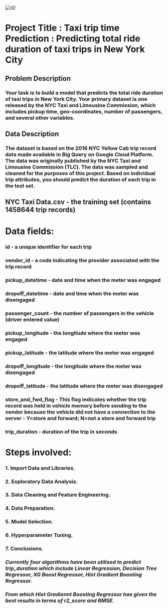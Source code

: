 ![d2](https://user-images.githubusercontent.com/87002524/152673464-b46433da-2724-45fe-980f-c9f5e51f7392.jpg)
# Project Title : Taxi trip time Prediction : Predicting total ride duration of taxi trips in New York City
## Problem Description
### Your task is to build a model that predicts the total ride duration of taxi trips in New York City. Your primary dataset is one released by the NYC Taxi and Limousine Commission, which includes pickup time, geo-coordinates, number of passengers, and several other variables.
## Data Description
### The dataset is based on the 2016 NYC Yellow Cab trip record data made available in Big Query on Google Cloud Platform. The data was originally published by the NYC Taxi and Limousine Commission (TLC). The data was sampled and cleaned for the purposes of this project. Based on individual trip attributes, you should predict the duration of each trip in the test set.
## NYC Taxi Data.csv - the training set (contains 1458644 trip records)

# Data fields:
### id - a unique identifier for each trip
### vendor_id - a code indicating the provider associated with the trip record
### pickup_datetime - date and time when the meter was engaged
### dropoff_datetime - date and time when the meter was disengaged
### passenger_count - the number of passengers in the vehicle (driver entered value)
### pickup_longitude - the longitude where the meter was engaged
### pickup_latitude - the latitude where the meter was engaged
### dropoff_longitude - the longitude where the meter was disengaged
### dropoff_latitude - the latitude where the meter was disengaged
### store_and_fwd_flag - This flag indicates whether the trip record was held in vehicle memory before sending to the vendor because the vehicle did not have a connection to the server - Y=store and forward; N=not a store and forward trip
### trip_duration - duration of the trip in seconds

# Steps involved:
### 1. Import Data and Libraries.
### 2. Exploratory Data Analysis.
### 3. Data Cleaning and Feature Engineering.
### 4. Data Preparation.
### 5. Model Selection.
### 6. Hyperparameter Tuning.
### 7. Conclusions.

### *Currently four algorithms have been utilised to predict trip_duration which include Linear Regression, Decision Tree Regressor, XG Boost Regressor, Hist Gradient Boosting Regressor.*
### *From which Hist Gradiennt Boosting Regressor has given the best results in terms of r2_score and RMSE.*
